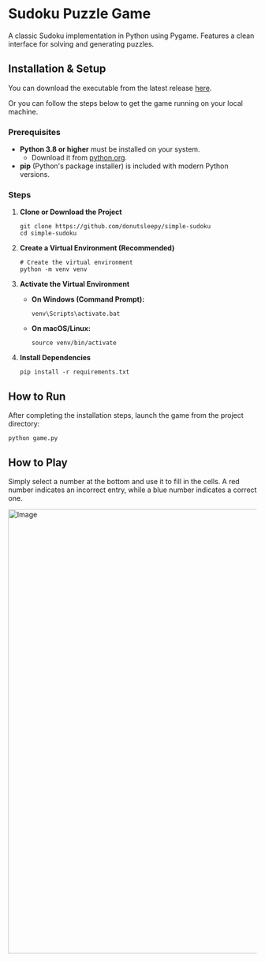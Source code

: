 # Sudoku Puzzle Game

A classic Sudoku implementation in Python using Pygame. Features a clean interface for solving and generating puzzles.

## Installation & Setup

You can download the executable from the latest release [here](https://github.com/softwmv/simple-sudoku/releases/tag/v1.0.0).

Or you can follow the steps below to get the game running on your local machine.

### Prerequisites

*   **Python 3.8 or higher** must be installed on your system.
    *   Download it from [python.org](https://python.org).
*   **pip** (Python's package installer) is included with modern Python versions.

### Steps

1.  **Clone or Download the Project**
    ```
    git clone https://github.com/donutsleepy/simple-sudoku
    cd simple-sudoku
    ```

2.  **Create a Virtual Environment (Recommended)**
    ```
    # Create the virtual environment
    python -m venv venv
    ```
    
3.  **Activate the Virtual Environment**
    *   **On Windows (Command Prompt):**
        ```
        venv\Scripts\activate.bat
        ```
    *   **On macOS/Linux:**
        ```
        source venv/bin/activate
        ```

4.  **Install Dependencies**
    ```
    pip install -r requirements.txt
    ```

## How to Run

After completing the installation steps, launch the game from the project directory:
```
python game.py
```
## How to Play

Simply select a number at the bottom and use it to fill in the cells. A red number indicates an incorrect entry, while a blue number indicates a correct one.

<img width="1200" height="900" alt="Image" src="https://github.com/user-attachments/assets/76da6e3d-bb16-4fe7-b894-7d7960e7575f" />
